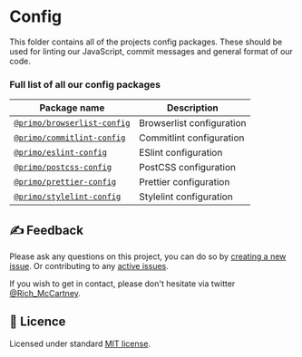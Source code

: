 # Config

This folder contains all of the projects config packages. These should be used for linting our JavaScript, commit messages and general format of our code.

### Full list of all our config packages

| Package name                                                | Description                                                              |
| ----------------------------------------------------------- | ------------------------------------------------------------------------ |
| [`@primo/browserlist-config`](./config/browserlist-config)  | Browserlist configuration                                                |
| [`@primo/commitlint-config`](./config/commitlint-config)    | Commitlint configuration                                                 |
| [`@primo/eslint-config`](./config/eslint-config)            | ESlint configuration                                                     |
| [`@primo/postcss-config`](./config/postcss-config)          | PostCSS configuration                                                    |
| [`@primo/prettier-config`](./config/prettier-config)        | Prettier configuration                                                   |
| [`@primo/stylelint-config`](./config/stylelint-config)      | Stylelint configuration                                                  |

## ✍️ Feedback

Please ask any questions on this project, you can do so by
[creating a new issue](https://github.com/primo-design-system/primo/issues/new/choose). Or contributing to any [active issues](https://github.com/primo-design-system/primo/issues).

If you wish to get in contact, please don't hesitate via twitter [@Rich_McCartney](https://twitter.com/rich_mccartney).

## 📝 Licence

Licensed under standard
[MIT license](https://github.com/primo-design-system/primo/blob/main/LICENSE).